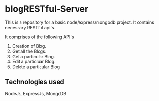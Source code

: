 # blogRESTful-Server

This is a repository for a basic node/express/mongodb project.
It contains necessary RESTful api's.

It comprises of the following API's

1.	Creation of Blog.
2.	Get all the Blogs.
3.	Get a particular Blog.
4.	Edit a particluar Blog.
5.	Delete a particular Blog.


## Technologies used
NodeJs, ExpressJs, MongoDB
